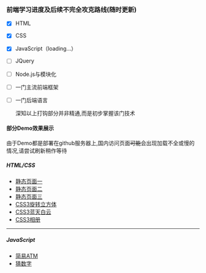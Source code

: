 
### 前端学习进度及后续不完全攻克路线(随时更新)
- [x] HTML
- [x] CSS
- [x] JavaScript（loading...）
- [ ] JQuery
- [ ] Node.js与模块化
- [ ] 一门主流前端框架
- [ ] 一门后端语言


    深知以上打钩部分并非精通,而是初步掌握该门技术

#### 部分Demo效果展示

由于Demo都是部署在github服务器上,国内访问页面~~可能~~会出现加载不全或慢的情况,请尝试刷新稍作等待


##### HTML/CSS
- [静态页面一](https://uithen.github.io/daily/staticPages/page1/)
- [静态页面二](https://uithen.github.io/daily/staticPages/page3/)
- [静态页面三](https://uithen.github.io/daily/staticPages/page4/)
- [CSS3旋转立方体](https://uithen.github.io/daily/animation/rotatingCube)
- [CSS3蓝天白云](https://uithen.github.io/daily/animation/bluesky)
- [CSS3相册](https://uithen.github.io/daily/simpleProjects/slidingImagePanels/)

---

##### JavaScript
- [简易ATM](https://uithen.github.io/daily/snippets/simpleATM)
- [猜数字](https://uithen.github.io/daily/snippets/guessNum)